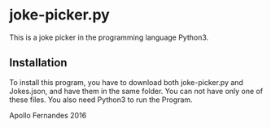 # joke-picker.py
This is a joke picker in the programming language Python3.
## Installation
To install this program, you have to download both joke-picker.py and Jokes.json, and have them in the same folder.
You can not have only one of these files. You also need Python3 to run the Program.


Apollo Fernandes 2016
